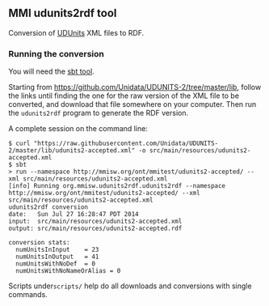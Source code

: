 ## MMI udunits2rdf tool ##

Conversion of [UDUnits](http://www.unidata.ucar.edu/software/udunits/) XML files to RDF.


### Running the conversion ###

You will need the [sbt tool](http://www.scala-sbt.org/download.html).

Starting from https://github.com/Unidata/UDUNITS-2/tree/master/lib, follow the links
until finding the one for the raw version of the XML file to be converted, and download that file somewhere
on your computer. Then run the `udunits2rdf` program to generate the RDF version.

A complete session on the command line:

```shell
$ curl "https://raw.githubusercontent.com/Unidata/UDUNITS-2/master/lib/udunits2-accepted.xml" -o src/main/resources/udunits2-accepted.xml
$ sbt
> run --namespace http://mmisw.org/ont/mmitest/udunits2-accepted/ --xml src/main/resources/udunits2-accepted.xml
[info] Running org.mmisw.udunits2rdf.udunits2rdf --namespace http://mmisw.org/ont/mmitest/udunits2-accepted/ --xml src/main/resources/udunits2-accepted.xml
udunits2rdf conversion
date:   Sun Jul 27 16:28:47 PDT 2014
input:  src/main/resources/udunits2-accepted.xml
output: src/main/resources/udunits2-accepted.rdf

conversion stats:
  numUnitsInInput    = 23
  numUnitsInOutput   = 41
  numUnitsWithNoDef  = 0
  numUnitsWithNoNameOrAlias = 0
```

Scripts under`scripts/` help do all downloads and conversions with single commands.
